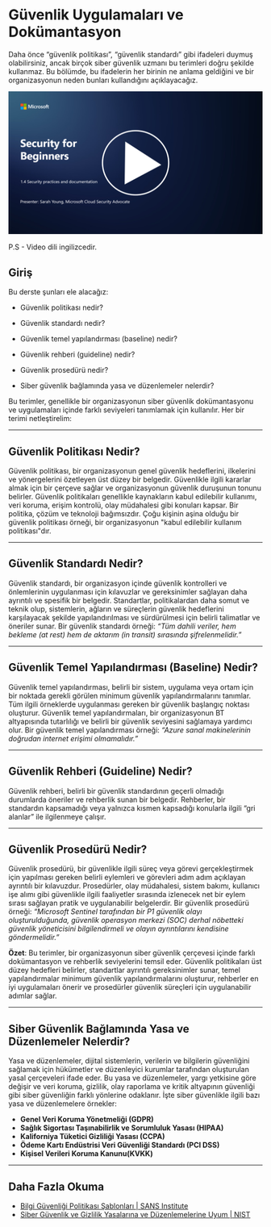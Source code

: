 # Güvenlik Uygulamaları ve Dokümantasyon

Daha önce “güvenlik politikası”, “güvenlik standardı” gibi ifadeleri duymuş olabilirsiniz, ancak birçok siber güvenlik uzmanı bu terimleri doğru şekilde kullanmaz. Bu bölümde, bu ifadelerin her birinin ne anlama geldiğini ve bir organizasyonun neden bunları kullandığını açıklayacağız.

[![Videoyu İzle](images/1-4_placeholder.png)](https://learn-video.azurefd.net/vod/player?id=fb8667f3-a627-495a-9fa1-6a7aa9dcf07e)

P.S - Video dili ingilizcedir.
## Giriş

Bu derste şunları ele alacağız:

- Güvenlik politikası nedir?

- Güvenlik standardı nedir?

- Güvenlik temel yapılandırması (baseline) nedir?

- Güvenlik rehberi (guideline) nedir?

- Güvenlik prosedürü nedir?

- Siber güvenlik bağlamında yasa ve düzenlemeler nelerdir?

Bu terimler, genellikle bir organizasyonun siber güvenlik dokümantasyonu ve uygulamaları içinde farklı seviyeleri tanımlamak için kullanılır. Her bir terimi netleştirelim:

---

## Güvenlik Politikası Nedir?

Güvenlik politikası, bir organizasyonun genel güvenlik hedeflerini, ilkelerini ve yönergelerini özetleyen üst düzey bir belgedir. Güvenlikle ilgili kararlar almak için bir çerçeve sağlar ve organizasyonun güvenlik duruşunun tonunu belirler. Güvenlik politikaları genellikle kaynakların kabul edilebilir kullanımı, veri koruma, erişim kontrolü, olay müdahalesi gibi konuları kapsar. Bir politika, çözüm ve teknoloji bağımsızdır. Çoğu kişinin aşina olduğu bir güvenlik politikası örneği, bir organizasyonun "kabul edilebilir kullanım politikası"dır.

---

## Güvenlik Standardı Nedir?

Güvenlik standardı, bir organizasyon içinde güvenlik kontrolleri ve önlemlerinin uygulanması için kılavuzlar ve gereksinimler sağlayan daha ayrıntılı ve spesifik bir belgedir. Standartlar, politikalardan daha somut ve teknik olup, sistemlerin, ağların ve süreçlerin güvenlik hedeflerini karşılayacak şekilde yapılandırılması ve sürdürülmesi için belirli talimatlar ve öneriler sunar. Bir güvenlik standardı örneği: _“Tüm dahili veriler, hem bekleme (at rest) hem de aktarım (in transit) sırasında şifrelenmelidir.”_

---

## Güvenlik Temel Yapılandırması (Baseline) Nedir?

Güvenlik temel yapılandırması, belirli bir sistem, uygulama veya ortam için bir noktada gerekli görülen minimum güvenlik yapılandırmalarını tanımlar. Tüm ilgili örneklerde uygulanması gereken bir güvenlik başlangıç noktası oluşturur. Güvenlik temel yapılandırmaları, bir organizasyonun BT altyapısında tutarlılığı ve belirli bir güvenlik seviyesini sağlamaya yardımcı olur. Bir güvenlik temel yapılandırması örneği: _“Azure sanal makinelerinin doğrudan internet erişimi olmamalıdır.”_

---

## Güvenlik Rehberi (Guideline) Nedir?

Güvenlik rehberi, belirli bir güvenlik standardının geçerli olmadığı durumlarda öneriler ve rehberlik sunan bir belgedir. Rehberler, bir standardın kapsamadığı veya yalnızca kısmen kapsadığı konularla ilgili “gri alanlar” ile ilgilenmeye çalışır.

---

## Güvenlik Prosedürü Nedir?

Güvenlik prosedürü, bir güvenlikle ilgili süreç veya görevi gerçekleştirmek için yapılması gereken belirli eylemleri ve görevleri adım adım açıklayan ayrıntılı bir kılavuzdur. Prosedürler, olay müdahalesi, sistem bakımı, kullanıcı işe alımı gibi güvenlikle ilgili faaliyetler sırasında izlenecek net bir eylem sırası sağlayan pratik ve uygulanabilir belgelerdir. Bir güvenlik prosedürü örneği: _“Microsoft Sentinel tarafından bir P1 güvenlik olayı oluşturulduğunda, güvenlik operasyon merkezi (SOC) derhal nöbetteki güvenlik yöneticisini bilgilendirmeli ve olayın ayrıntılarını kendisine göndermelidir.”_

**Özet**: Bu terimler, bir organizasyonun siber güvenlik çerçevesi içinde farklı dokümantasyon ve rehberlik seviyelerini temsil eder. Güvenlik politikaları üst düzey hedefleri belirler, standartlar ayrıntılı gereksinimler sunar, temel yapılandırmalar minimum güvenlik yapılandırmalarını oluşturur, rehberler en iyi uygulamaları önerir ve prosedürler güvenlik süreçleri için uygulanabilir adımlar sağlar.

---

## Siber Güvenlik Bağlamında Yasa ve Düzenlemeler Nelerdir?

Yasa ve düzenlemeler, dijital sistemlerin, verilerin ve bilgilerin güvenliğini sağlamak için hükümetler ve düzenleyici kurumlar tarafından oluşturulan yasal çerçeveleri ifade eder. Bu yasa ve düzenlemeler, yargı yetkisine göre değişir ve veri koruma, gizlilik, olay raporlama ve kritik altyapının güvenliği gibi siber güvenliğin farklı yönlerine odaklanır. İşte siber güvenlikle ilgili bazı yasa ve düzenlemelere örnekler:

- **Genel Veri Koruma Yönetmeliği (GDPR)**  
- **Sağlık Sigortası Taşınabilirlik ve Sorumluluk Yasası (HIPAA)**  
- **Kaliforniya Tüketici Gizliliği Yasası (CCPA)**  
- **Ödeme Kartı Endüstrisi Veri Güvenliği Standardı (PCI DSS)**  
- **Kişisel Verileri Koruma Kanunu(KVKK)**  
---

## Daha Fazla Okuma

- [Bilgi Güvenliği Politikası Şablonları | SANS Institute](https://www.sans.org/information-security-policy/)  
- [Siber Güvenlik ve Gizlilik Yasalarına ve Düzenlemelerine Uyum | NIST](https://www.nist.gov/mep/cybersecurity-resources-manufacturers/compliance-cybersecurity-and-privacy-laws-and-regulations)
